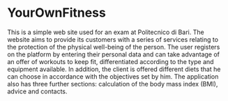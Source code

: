 # YourOwnFitness
This is a simple web site used for an exam at Politecnico di Bari. 
The website aims to provide its customers with a series of services relating to the protection of the physical well-being of the person.
The user registers on the platform by entering their personal data and can take advantage of an offer of workouts to keep fit, differentiated according to the type and equipment available. In addition, the client is offered different diets that he can choose in accordance with the objectives set by him. The application also has three further sections: calculation of the body mass index (BMI), advice and contacts.
